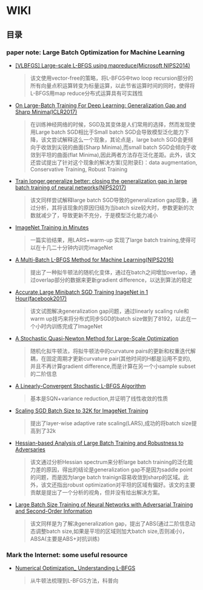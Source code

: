# WIKI
## 目录

### paper note: Large Batch Optimization for Machine Learning
* [[VLBFGS] Large-scale L-BFGS using mapreduce(Microsoft NIPS2014)](https://github.com/jqliu42/paper-note/blob/master/Optimization/Large-scale%20L-BFGS%20using%20MapReduce.pdf)
  > 该文使用vector-free的策略，将L-BFGS中two loop recursion部分的所有向量点积运算转变为标量运算，以此节省运算时间的同时，使得将L-BFGS用map reduce分布式运算具有可实践性
* [On Large-Batch Training For Deep Learning: Generalization Gap and Sharp Minima(ICLR2017)](https://github.com/jqliu42/paper-note/blob/master/Optimization/On%20Large-Batch%20Training%20For%20Deep%20Learning%20Generalization%20Gap%20and%20Sharp%20Minima.pdf)
  > 在训练神经网络的时候，SGD及其变体是人们常用的选择，然而发现使用Large batch SGD相比于Small batch SGD会导致模型泛化能力下降，该文尝试解释这么一个现象，其论点是，large batch SGD会更倾向于收敛到尖锐的曲面(Sharp Minima),而small batch SGD会倾向于收敛到平坦的曲面(flat Minima),因此两者方法存在泛化差距。此外，该文还尝试提出了针对这个现象的解决方案(见附录E)：data augmentation, Conservative Training, Robust Training
* [Train longer,generalize better: closing the generalization gap in large batch training of neural networks(NIPS2017)](https://github.com/jqliu42/paper-note/blob/master/Optimization/Train%20longer%2C%20generalize%20better%20closing%20the%20generalization%20gap%20in%20large%20batch%20training%20of%20neural%20networks.pdf)
  > 该文同样尝试解释large batch SGD导致的generalization gap现象，通过分析，其将该现象的原因归结为当batch size较大时，参数更新的次数就减少了，导致更新不充分，于是模型泛化能力减小
* [ImageNet Training in Minutes](https://github.com/jqliu42/paper-note/blob/master/Optimization/ImageNet%20Training%20in%20Minutes.pdf)
  > 一篇实验结果，用LARS+warm-up 实现了large batch training,使得可以在十几二十分钟内训完imageNet
* [A Multi-Batch L-BFGS Method for Machine Learning(NIPS2016)](https://github.com/jqliu42/paper-note/blob/master/Optimization/A%20Multi-Batch%20L-BFGS%20Method%20for%20Machine%20Learning.pdf)
  > 提出了一种拟牛顿法的随机化变体，通过在batch之间增加overlap，通过overlap部分的数据来更新gradient difference，以达到算法的稳定
* [Accurate,Large Minibatch SGD Training InageNet in 1 Hour(facebook2017)](https://github.com/jqliu42/paper-note/blob/master/Optimization/Accurate%2CLarge%20Minibatch%20SGD%20Training%20InageNet%20in%201%20Hour.pdf)
  > 该文试图解决generalization gap问题，通过linearly scaling rule和warm up技巧来将分布式同步SGD的batch size做到了8192，以此在一个小时内训练完成了ImageNet
* [A Stochastic Quasi-Newton Method for Large-Scale Optimization](https://github.com/jqliu42/paper-note/blob/master/Optimization/A%20Stochastic%20Quasi-Newton%20Method%20for%20Large-Scale%20Optimization.pdf)
  > 随机化拟牛顿法，将拟牛顿法中的curvature pairs的更新和权重迭代解耦，在固定周期才更新curvature pair(其他时间的H都是沿用不变的), 并且不再计算gradient difference,而是计算在另一个小sample subset的二阶信息
* [A Linearly-Convergent Stochastic L-BFGS Algorithm](https://github.com/jqliu42/paper-note/blob/master/Optimization/A%20Linearly-Convergent%20Stochastic%20L-BFGS%20Algorithm.pdf)
  > 基本是SQN+variance reduction,并证明了线性收敛的性质
* [Scaling SGD Batch Size to 32K for ImageNet Training](https://github.com/jqliu42/paper-note/blob/master/Optimization/Scaling%20SGD%20Batch%20Size%20to%2032K%20for%20ImageNet%20Training.pdf)
  > 提出了layer-wise adaptive rate scaling(LARS),成功的将batch size提高到了32k
* [Hessian-based Analysis of Large Batch Training and Robustness to Adversaries](https://github.com/jqliu42/paper-note/blob/master/Optimization/Hessian-based%20Analysis%20of%20Large%20Batch%20Training%20and%20Robustness%20to%20Adversaries.pdf)
  > 该文通过分析Hessian spectrum来分析large batch training的泛化能力差的原因，得出的结论是generalization gap不是因为saddle point的问题，而是因为large batch trainign容易收敛到sharp的区域。此外，该文还指出robust optimization对平坦的区域有偏好。该文的主要贡献是提出了一个分析的视角，但并没有给出解决方案。
* [Large Batch Size Training of Neural Networks with Adversarial Training and Second-Order Information](https://github.com/jqliu42/paper-note/blob/master/Optimization/Large%20Batch%20Size%20Training%20of%20Neural%20Networks%20with%20Adversarial%20Training%20and%20Second-Order%20Information.pdf)
  > 该文同样是为了解决generalization gap，提出了ABS(通过二阶信息动态调整batch size,如果是平坦的区域则加大batch size,否则减小)，ABSA(主要是ABS+对抗训练)

### Mark the Internet: some useful resource
* [Numerical Optimization_ Understanding L-BFGS](https://github.com/jqliu42/paper-note/blob/master/Optimization/Numerical%20Optimization_%20Understanding%20L-BFGS.pdf)
  > 从牛顿法梳理到L-BFGS方法，科普向
